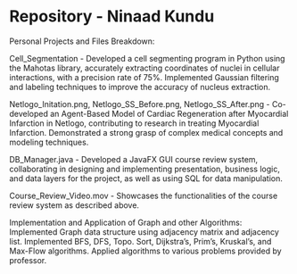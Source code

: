 # Repository - Ninaad Kundu
Personal Projects and Files Breakdown:

Cell_Segmentation - Developed a cell segmenting program in Python using the Mahotas library, accurately extracting coordinates of nuclei in cellular interactions, with a precision rate of 75%. Implemented Gaussian filtering and labeling techniques to improve the accuracy of nucleus extraction.


Netlogo_Initation.png, Netlogo_SS_Before.png, Netlogo_SS_After.png - Co-developed an Agent-Based Model of Cardiac Regeneration after Myocardial Infarction in Netlogo, contributing to research in treating Myocardial Infarction. Demonstrated a strong grasp of complex medical concepts and modeling techniques.


DB_Manager.java - Developed a JavaFX GUI course review system, collaborating in designing and implementing presentation, business logic, and data layers for the project, as well as using SQL for data manipulation.

Course_Review_Video.mov - Showcases the functionalities of the course review system as described above.

Implementation and Application of Graph and other Algorithms: Implemented Graph data structure using adjacency matrix and adjacency list. Implemented BFS, DFS, Topo. Sort, Dijkstra’s, Prim’s, Kruskal’s, and Max-Flow algorithms. Applied algorithms to various problems provided by professor.

